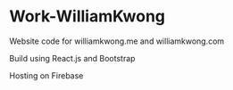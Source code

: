 # Work-WilliamKwong

Website code for williamkwong.me and williamkwong.com

Build using React.js and Bootstrap

Hosting on Firebase